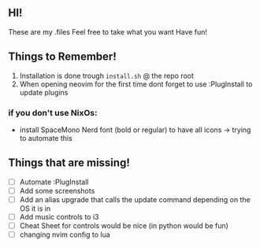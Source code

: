 ## HI!
These are my .files
Feel free to take what you want 
Have fun!

## Things to Remember!
1. Installation is done trough `install.sh` @ the repo root
2. When opening neovim for the first time dont forget to use :PlugInstall to update plugins 

### if you don't use NixOs:
- install SpaceMono Nerd font (bold or regular) to have all icons -> trying to automate this 


## Things that are missing!

- [ ] Automate :PlugInstall
- [ ] Add some screenshots
- [ ] Add an alias upgrade that calls the update command depending on the OS it is in
- [ ] Add music controls to i3
- [ ] Cheat Sheet for controls would be nice (in python would be fun)
- [ ] changing nvim config to lua
